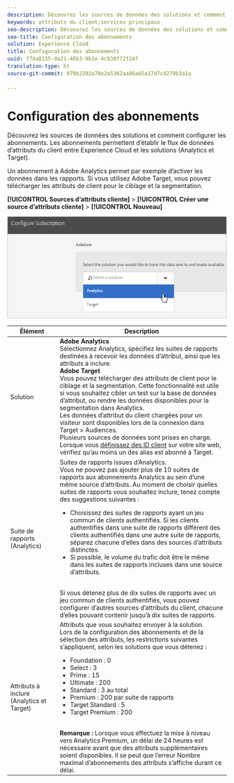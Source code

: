 ```yaml
---
description: Découvrez les sources de données des solutions et comment configurer les abonnements. Les abonnements permettent d’établir le flux de données d’attributs du client entre Experience Cloud et les solutions (Analytics et Target).
keywords: attributs du client;services principaux
seo-description: Découvrez les sources de données des solutions et comment configurer les abonnements. Les abonnements permettent d’établir le flux de données d’attributs du client entre Experience Cloud et les solutions (Analytics et Target).
seo-title: Configuration des abonnements
solution: Experience Cloud
title: Configuration des abonnements
uuid: f74a8155-0a21-46b3-9b1e-4c838f72f24f
translation-type: ht
source-git-commit: 979b2202a70e2a5362aa86a65a17d7c4279b3a1a

---
```



# Configuration des abonnements

Découvrez les sources de données des solutions et comment configurer les abonnements. Les abonnements permettent d’établir le flux de données d’attributs du client entre Experience Cloud et les solutions (Analytics et Target).

Un abonnement à Adobe Analytics permet par exemple d’activer les données dans les rapports. Si vous utilisez Adobe Target, vous pouvez télécharger les attributs de client pour le ciblage et la segmentation.

**[!UICONTROL Sources d’attributs cliente]** &gt; **[!UICONTROL Créer une source d’attributs cliente]** &gt; **[!UICONTROL Nouveau]**

![](assets/configure_subscription_page.png)

| Élément | Description |
|--- |--- |
| Solution | **Adobe Analytics**<br>Sélectionnez Analytics, spécifiez les suites de rapports destinées à recevoir les données d’attribut, ainsi que les attributs à inclure.<br>**Adobe Target**<br>Vous pouvez télécharger des attributs de client pour le ciblage et la segmentation. Cette fonctionnalité est utile si vous souhaitez cibler un test sur la base de données d’attribut, ou rendre les données disponibles pour la segmentation dans Analytics.<br>Les données d’attribut du client chargées pour un visiteur sont disponibles lors de la connexion dans Target &gt; Audiences.<br>Plusieurs sources de données sont prises en charge. Lorsque vous [définissez des ID client](../core-services/core-services.md) sur votre site web, vérifiez qu’au moins un des alias est abonné à Target. |
| Suite de rapports (Analytics) | Suites de rapports issues d’Analytics.<br>Vous ne pouvez pas ajouter plus de 10 suites de rapports aux abonnements Analytics au sein d’une même source d’attributs. Au moment de choisir quelles suites de rapports vous souhaitez inclure, tenez compte des suggestions suivantes :<ul><li>Choisissez des suites de rapports ayant un jeu commun de clients authentifiés. Si les clients authentifiés dans une suite de rapports diffèrent des clients authentifiés dans une autre suite de rapports, séparez chacune d’elles dans des sources d’attributs distinctes.</li><li>Si possible, le volume du trafic doit être le même dans les suites de rapports incluses dans une source d’attributs.</li></ul><br>Si vous détenez plus de dix suites de rapports avec un jeu commun de clients authentifiés, vous pouvez configurer d’autres sources d’attributs du client, chacune d’elles pouvant contenir jusqu’à dix suites de rapports. |
| Attributs à inclure (Analytics et Target) | Attributs que vous souhaitez envoyer à la solution.<br>Lors de la configuration des abonnements et de la sélection des attributs, les restrictions suivantes s’appliquent, selon les solutions que vous détenez :<ul><li>Foundation : 0</li><li>Select : 3</li><li>Prime : 15</li><li>Ultimate : 200</li><li>Standard : 3 au total</li><li>Premium : 200 par suite de rapports</li><li>Target Standard : 5</li><li>Target Premium : 200</li></ul><br>**Remarque :** Lorsque vous effectuez la mise à niveau vers Analytics Premium, un délai de 24 heures est nécessaire avant que des attributs supplémentaires soient disponibles. Il se peut que l’erreur Nombre maximal d’abonnements des attributs s’affiche durant ce délai. |

